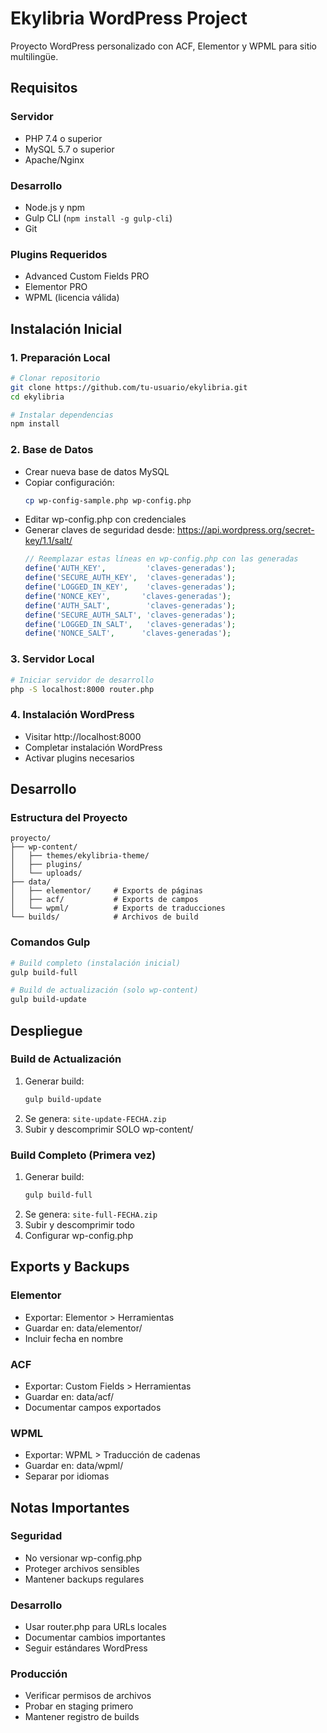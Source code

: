 # Ekylibria WordPress Project

Proyecto WordPress personalizado con ACF, Elementor y WPML para sitio multilingüe.

## Requisitos

### Servidor
- PHP 7.4 o superior
- MySQL 5.7 o superior
- Apache/Nginx

### Desarrollo
- Node.js y npm
- Gulp CLI (`npm install -g gulp-cli`)
- Git

### Plugins Requeridos
- Advanced Custom Fields PRO
- Elementor PRO
- WPML (licencia válida)

## Instalación Inicial

### 1. Preparación Local
```bash
# Clonar repositorio
git clone https://github.com/tu-usuario/ekylibria.git
cd ekylibria

# Instalar dependencias
npm install
```

### 2. Base de Datos
- Crear nueva base de datos MySQL
- Copiar configuración:
  ```bash
  cp wp-config-sample.php wp-config.php
  ```
- Editar wp-config.php con credenciales
- Generar claves de seguridad desde:
  https://api.wordpress.org/secret-key/1.1/salt/
  ```php
  // Reemplazar estas líneas en wp-config.php con las generadas
  define('AUTH_KEY',         'claves-generadas');
  define('SECURE_AUTH_KEY',  'claves-generadas');
  define('LOGGED_IN_KEY',    'claves-generadas');
  define('NONCE_KEY',       'claves-generadas');
  define('AUTH_SALT',        'claves-generadas');
  define('SECURE_AUTH_SALT', 'claves-generadas');
  define('LOGGED_IN_SALT',   'claves-generadas');
  define('NONCE_SALT',      'claves-generadas');
  ```

### 3. Servidor Local
```bash
# Iniciar servidor de desarrollo
php -S localhost:8000 router.php
```

### 4. Instalación WordPress
- Visitar http://localhost:8000
- Completar instalación WordPress
- Activar plugins necesarios

## Desarrollo

### Estructura del Proyecto
```
proyecto/
├── wp-content/
│   ├── themes/ekylibria-theme/
│   ├── plugins/
│   └── uploads/
├── data/
│   ├── elementor/     # Exports de páginas
│   ├── acf/           # Exports de campos
│   └── wpml/          # Exports de traducciones
└── builds/            # Archivos de build
```

### Comandos Gulp

```bash
# Build completo (instalación inicial)
gulp build-full

# Build de actualización (solo wp-content)
gulp build-update
```

## Despliegue

### Build de Actualización
1. Generar build:
   ```bash
   gulp build-update
   ```
2. Se genera: `site-update-FECHA.zip`
3. Subir y descomprimir SOLO wp-content/

### Build Completo (Primera vez)
1. Generar build:
   ```bash
   gulp build-full
   ```
2. Se genera: `site-full-FECHA.zip`
3. Subir y descomprimir todo
4. Configurar wp-config.php

## Exports y Backups

### Elementor
- Exportar: Elementor > Herramientas
- Guardar en: data/elementor/
- Incluir fecha en nombre

### ACF
- Exportar: Custom Fields > Herramientas
- Guardar en: data/acf/
- Documentar campos exportados

### WPML
- Exportar: WPML > Traducción de cadenas
- Guardar en: data/wpml/
- Separar por idiomas

## Notas Importantes

### Seguridad
- No versionar wp-config.php
- Proteger archivos sensibles
- Mantener backups regulares

### Desarrollo
- Usar router.php para URLs locales
- Documentar cambios importantes
- Seguir estándares WordPress

### Producción
- Verificar permisos de archivos
- Probar en staging primero
- Mantener registro de builds

